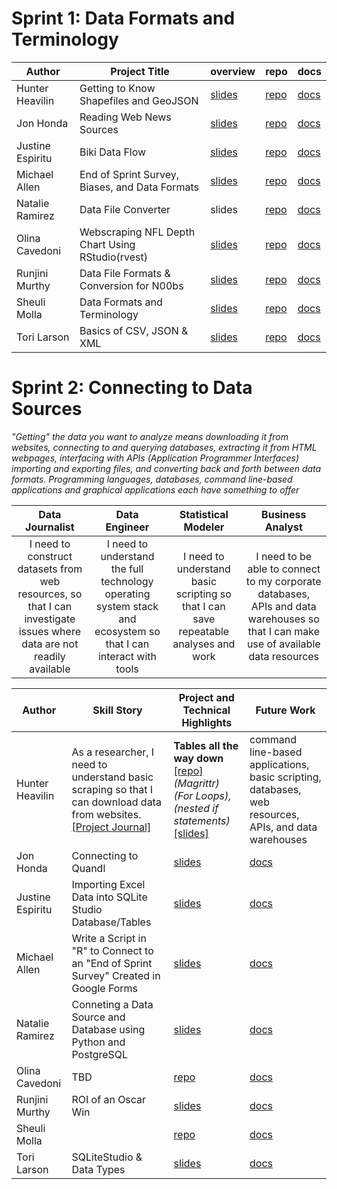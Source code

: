 # Sprint 1: Data Formats and Terminology

|Author|Project Title|overview|repo|docs|
|---|---|---|---|---|
|Hunter Heavilin|Getting to Know Shapefiles and GeoJSON|[slides](https://github.com/devleague/BigDataAnalyst_ProjectDocumentation/blob/master/Sprint01_Data_Formats_and_Terminology/01_Sprint_Presentations/Hunter_Heaivilin_Sprint_01_Review.pdf)|[repo](https://github.com/supersistence/Getting-to-Know-Shapefiles-and-GeoJSON)|[docs](https://github.com/devleague/BigDataAnalyst_ProjectDocumentation/blob/master/Sprint01_Data_Formats_and_Terminology/Hunter_Heaivilin.ipynb)|
|Jon Honda|Reading Web News Sources|[slides](https://github.com/devleague/BigDataAnalyst_ProjectDocumentation/blob/master/Sprint01_Data_Formats_and_Terminology/01_Sprint_Presentations/Jon_Honda_Sprint_01_Review.pdf)|[repo](https://github.com/hondajyh/DevLeagueProjects)|[docs](https://github.com/devleague/BigDataAnalyst_ProjectDocumentation/blob/master/Sprint01_Data_Formats_and_Terminology/Jon_Honda.ipynb)|
|Justine Espiritu|Biki Data Flow|[slides](https://github.com/devleague/BigDataAnalyst_ProjectDocumentation/blob/master/Sprint01_Data_Formats_and_Terminology/01_Sprint_Presentations/Justine_Espiritu_Sprint_01_Review.pdf)|[repo](https://github.com/j-espiritu/Justine_Project_1)|[docs](https://github.com/devleague/BigDataAnalyst_ProjectDocumentation/blob/master/Sprint02_Connecting_to_Data_Sources/Justine_Espiritu.ipynb)|
|Michael Allen|End of Sprint Survey, Biases, and Data Formats|[slides](https://github.com/devleague/BigDataAnalyst_ProjectDocumentation/blob/master/Sprint01_Data_Formats_and_Terminology/01_Sprint_Presentations/Michael_Allen_Sprint_01_Review.pdf)|[repo](https://github.com/mallen69/Project_Sprint_1)|[docs](https://github.com/devleague/BigDataAnalyst_ProjectDocumentation/blob/master/Sprint01_Data_Formats_and_Terminology/Michael_Allen.ipynb)|
|Natalie Ramirez|Data File Converter|slides|[repo](https://github.com/nat-nat33/data-file-converter)|[docs](https://github.com/devleague/BigDataAnalyst_ProjectDocumentation/blob/master/Sprint01_Data_Formats_and_Terminology/Natalie_Ramirez.ipynb)|
|Olina Cavedoni|Webscraping NFL Depth Chart Using RStudio(rvest)|[slides](https://github.com/devleague/BigDataAnalyst_ProjectDocumentation/blob/master/Sprint01_Data_Formats_and_Terminology/01_Sprint_Presentations/Olina_Cavedone_Sprint_01_Review.pdf)|[repo](https://github.com/ocavedoni/Sprint1_WebScraping)|[docs](https://github.com/devleague/BigDataAnalyst_ProjectDocumentation/blob/master/Sprint01_Data_Formats_and_Terminology/Olina_Cavedoni.ipynb)|
|Runjini Murthy|Data File Formats & Conversion for N00bs|[slides](https://github.com/devleague/BigDataAnalyst_ProjectDocumentation/blob/master/Sprint01_Data_Formats_and_Terminology/01_Sprint_Presentations/Runjini_Murthy_Sprint_01_Review.pdf)|[repo](https://github.com/runjini/Runjini_Project_1)|[docs](https://github.com/devleague/BigDataAnalyst_ProjectDocumentation/blob/master/Sprint01_Data_Formats_and_Terminology/Runjini_Murthy.ipynb)|
|Sheuli Molla|Data Formats and Terminology|[slides](https://github.com/devleague/BigDataAnalyst_ProjectDocumentation/blob/master/Sprint01_Data_Formats_and_Terminology/01_Sprint_Presentations/Sheuli_Molla_Sprint_01_Review.pdf)|[repo](https://github.com/sheulimolla/SPRINT-1)|[docs](https://github.com/devleague/BigDataAnalyst_ProjectDocumentation/blob/master/Sprint01_Data_Formats_and_Terminology/Sheuli_Molla.ipynb)|
|Tori Larson|Basics of CSV, JSON & XML|[slides](https://github.com/devleague/BigDataAnalyst_ProjectDocumentation/blob/master/Sprint01_Data_Formats_and_Terminology/01_Sprint_Presentations/Tori_Larson_Sprint_01_Review.pdf)|[repo](https://github.com/ToriLarson/ToriLarson_Sprint1)|[docs](https://github.com/devleague/BigDataAnalyst_ProjectDocumentation/blob/master/Sprint01_Data_Formats_and_Terminology/Victoria_Larson.ipynb)|

# Sprint 2: Connecting to Data Sources

*"Getting" the data you want to analyze means downloading it from websites, connecting to and querying databases, extracting it from HTML webpages, interfacing with APIs (Application Programmer Interfaces) importing and exporting files, and converting back and forth between data formats. Programming languages, databases, command line-based applications and graphical applications each have something to offer*

|Data Journalist| Data Engineer | Statistical Modeler| Business Analyst |
|:----------------:|:----:|:------------------:|:----:|
|I need to construct datasets from web resources, so that I can investigate issues where data are not readily available| I need to understand the full technology operating system stack and ecosystem so that I can interact with tools| I need to understand basic scripting so that I can save repeatable analyses and work| I need to be able to connect to my corporate databases, APIs and data warehouses so that I can make use of available data resources|

|Author|Skill Story|Project and Technical Highlights|Future Work|
|---|---|---|---|
|Hunter Heavilin|As a researcher, I need to understand basic scraping so that I can  download data from websites. [[Project Journal]](https://github.com/devleague/BigDataAnalyst_ProjectDocumentation/blob/master/Sprint02_Connecting_to_Data_Sources/Hunter_Heaivilin.ipynb)|**Tables all the way down** [[repo]](https://github.com/supersistence/Tables-All-The-Way-Down) *(Magrittr) (For Loops), (nested if statements)* [[slides] ](https://github.com/devleague/BigDataAnalyst_ProjectDocumentation/blob/master/Sprint02_Connecting_to_Data_Sources/01_Sprint_Presentations/Sprint02_Review_Presentation%20HH.pdf)|command line-based applications, basic scripting, databases, web resources, APIs, and data warehouses|
|Jon Honda|Connecting to Quandl|[slides](https://github.com/devleague/BigDataAnalyst_ProjectDocumentation/blob/master/Sprint02_Connecting_to_Data_Sources/01_Sprint_Presentations/Sprint_Review_Presentation_honda.pdf)|[docs](https://github.com/devleague/BigDataAnalyst_ProjectDocumentation/blob/master/Sprint02_Connecting_to_Data_Sources/Jon_Honda.ipynb)|
|Justine Espiritu|Importing Excel Data into SQLite Studio Database/Tables|[slides](https://github.com/devleague/BigDataAnalyst_ProjectDocumentation/blob/master/Sprint02_Connecting_to_Data_Sources/01_Sprint_Presentations/VL_JE_Sprint_Review2_Presentation.pdf)|[docs](https://github.com/devleague/BigDataAnalyst_ProjectDocumentation/blob/master/Sprint02_Connecting_to_Data_Sources/Justine_Espiritu.ipynb)|
|Michael Allen|Write a Script in "R" to Connect to an "End of Sprint Survey" Created in Google Forms|[slides](https://github.com/devleague/BigDataAnalyst_ProjectDocumentation/blob/master/Sprint02_Connecting_to_Data_Sources/01_Sprint_Presentations/R_Script_to_Read_Google_Sheet_Michael_Allen.pdf)|[docs](https://github.com/devleague/BigDataAnalyst_ProjectDocumentation/blob/master/Sprint02_Connecting_to_Data_Sources/Michael_Allen.ipynb)|
|Natalie Ramirez|Conneting a Data Source and Database using Python and PostgreSQL|[slides](https://github.com/devleague/BigDataAnalyst_ProjectDocumentation/blob/master/Sprint02_Connecting_to_Data_Sources/01_Sprint_Presentations/Natalie_Ramirez_Sprint_2_Review_Presentation.pdf)|[docs](https://github.com/devleague/BigDataAnalyst_ProjectDocumentation/blob/master/Sprint02_Connecting_to_Data_Sources/Natalie_Ramirez.ipynb)|
|Olina Cavedoni|TBD|[repo](https://github.com/ocavedoni/Sprint2_PythonDroplet)|[docs](https://github.com/devleague/BigDataAnalyst_ProjectDocumentation/blob/master/Sprint02_Connecting_to_Data_Sources/Olina_Cavedoni.ipynb)|
|Runjini Murthy|ROI of an Oscar Win|[slides](https://github.com/devleague/BigDataAnalyst_ProjectDocumentation/blob/master/Sprint02_Connecting_to_Data_Sources/01_Sprint_Presentations/Sprint_2_Review_Presentation_Runjini.pdf)|[docs](https://github.com/devleague/BigDataAnalyst_ProjectDocumentation/blob/master/Sprint02_Connecting_to_Data_Sources/Runjini_Murthy.ipynb)|
|Sheuli Molla||[repo]()|[docs]()|
|Tori Larson|SQLiteStudio & Data Types|[slides](https://github.com/devleague/BigDataAnalyst_ProjectDocumentation/blob/master/Sprint02_Connecting_to_Data_Sources/01_Sprint_Presentations/VL_JE_Sprint_Review2_Presentation.pdf)|[docs](https://github.com/devleague/BigDataAnalyst_ProjectDocumentation/blob/master/Sprint02_Connecting_to_Data_Sources/Victoria_Larson.ipynb)|
